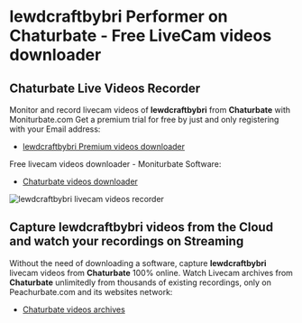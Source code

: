 # lewdcraftbybri Performer on Chaturbate - Free LiveCam videos downloader

## Chaturbate Live Videos Recorder

Monitor and record livecam videos of **lewdcraftbybri** from **Chaturbate** with Moniturbate.com
Get a premium trial for free by just and only registering with your Email address:
* [lewdcraftbybri Premium videos downloader](https://moniturbate.com/request-demo-licence-key.html)

Free livecam videos downloader - Moniturbate Software:
* [Chaturbate videos downloader](https://moniturbate.com/moniturbate-download-software.html)

![lewdcraftbybri livecam videos recorder](https://peachurnet.com/templates/moniturbate-software.png)


## Capture lewdcraftbybri videos from the Cloud and watch your recordings on Streaming

Without the need of downloading a software, capture **lewdcraftbybri** livecam videos from **Chaturbate** 100% online.
Watch Livecam archives from **Chaturbate** unlimitedly from thousands of existing recordings, only on Peachurbate.com and its websites network:
* [Chaturbate videos archives](https://peachurnet.com/)